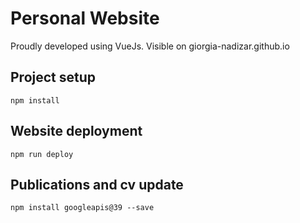 # Personal Website
Proudly developed using VueJs.
Visible on giorgia-nadizar.github.io

## Project setup
```
npm install
```

## Website deployment
```
npm run deploy
```

## Publications and cv update
```
npm install googleapis@39 --save
```